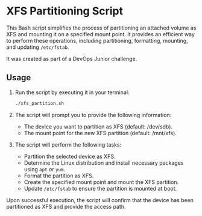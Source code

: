 # XFS Partitioning Script

This Bash script simplifies the process of partitioning an attached volume as XFS and mounting it on a specified mount point. It provides an efficient way to perform these operations, including partitioning, formatting, mounting, and updating `/etc/fstab`.

It was created as part of a DevOps Junior challenge.

## Usage

1. Run the script by executing it in your terminal:

   ```bash
   ./xfs_partition.sh

2. The script will prompt you to provide the following information:

   - The device you want to partition as XFS (default: /dev/sdb).
   - The mount point for the new XFS partition (default: /mnt/xfs).

3. The script will perform the following tasks:

   - Partition the selected device as XFS.
   - Determine the Linux distribution and install necessary packages using `apt` or `yum`.
   - Format the partition as XFS.
   - Create the specified mount point and mount the XFS partition.
   - Update `/etc/fstab` to ensure the partition is mounted at boot.

Upon successful execution, the script will confirm that the device has been partitioned as XFS and provide the access path.



